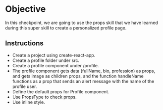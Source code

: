 # Objective

In this checkpoint, we are going to use the props skill that we have learned during this super skill to create a personalized profile page.

## Instructions

- Create a project using create-react-app.
- Create a profile folder under src.
- Create a profile component under /profile.
- The profile component gets data (fullName, bio, profession) as props, and gets image as children props, and the function handleName functions as a prop that sends an alert message with the name of the profile user.
- Define the default props for Profile component.
- Use PropsType to check props.
- Use inline style.
